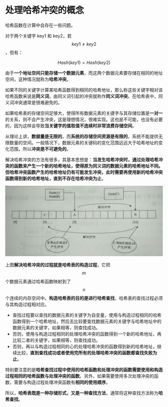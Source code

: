 # 处理哈希冲突的概念

哈希函数在计算中会存在一些问题。

对于两个关键字 key1 和 key2，若 $$key1{\neq}key2$$，但有：

$$
Hash(key1)=Hash(key2)
$$

由于**一个地址空间只能存储一个数据元素**，而这两个数据元素要存储在相同的地址空间，这种情况就称为**哈希冲突**。

如果不同的关键字计算某哈希函数得到相同的哈希地址，那么称这些关键字相对该哈希函数来说是**同义词**，由同义词引起的冲突就称作**同义词冲突**。在哈希表中，同义词冲突通常是很难避免的。

如果哈希表的存储空间足够大，使得所有数据元素的关键字与其存储位置是**一对一**的关系，则不会产生冲突，这是理想情况，很难实现。这也是不可能，也没有必要的，因为这样会导致**当关键字的值取值不连续时非常浪费存储空间**。

从理论上讲，**数据量是无限的**，而**系统的存储空间资源是有限的**，系统不能提供无限数量的空间。一般情况下，数据元素的关键码的变化范围远远大于哈希地址的变化范围，所以**冲突是不可避免的**。

解决哈希冲突的方法有很多，其基本思想是：**当发生哈希冲突时，通过处理哈希冲突的函数来产生一个新的哈希地址，使得原为同义词的数据元素的哈希地址不同。但哈希冲突函数产生的哈希地址仍有可能发生冲突，此时需要再使用新的哈希冲突函数得到新的哈希地址，直到不存在哈希冲突为止**。

<img src="./images/解决哈希冲突的概念.jpg" style="zoom: 50%;" />

上图**解决哈希冲突的过程就是哈希表的构造过程**，它把 $$m$$ 个数据元素通过哈希函数映射到了 $$n$$ 个连续的内存空间中。**构造哈希表的目的是进行哈希查找**，哈希表的查找过程必须与其构造过程相对应。

- 查找过程要以查找的数据元素的关键字为自变量，使用与构造过程相同的哈希函数得到一个哈希地址，然后去比较要查找数据元素的关键字与哈希地址中的数据元素的关键字，如果相等，则查找成功。
- 否则，使用与构造过程相同的处理哈希冲突的函数得到一个新的哈希地址，再比较二者的关键字，如果相等，则查找成功。
- 否则，再以与构造过程相同的心的处理哈希冲突的函数得到新的哈希地址，继续比较，**直到查找成功或者使用完所有的处理哈希冲突的函数都查找失败为止**。

特别要注意的是**哈希查找过程中使用的哈希函数和处理冲突的函数需要使用和构造过程相同的哈希函数与处理冲突的函数**。另外，如果需要使用多次处理冲突的函数，需要与构造过程处理冲突函数有**相同的使用顺序**。

所以，**哈希表既是一种存储形式，又是一种查找方法**，通常将这种查找方法称为**哈希查找**。